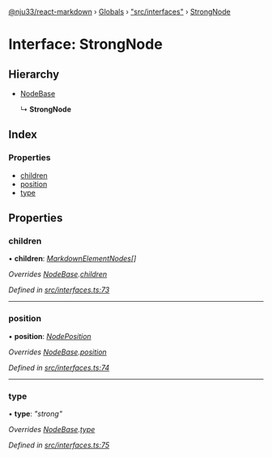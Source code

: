 [@nju33/react-markdown](../README.md) › [Globals](../globals.md) › ["src/interfaces"](../modules/_src_interfaces_.md) › [StrongNode](_src_interfaces_.strongnode.md)

# Interface: StrongNode

## Hierarchy

* [NodeBase](_src_interfaces_.nodebase.md)

  ↳ **StrongNode**

## Index

### Properties

* [children](_src_interfaces_.strongnode.md#children)
* [position](_src_interfaces_.strongnode.md#position)
* [type](_src_interfaces_.strongnode.md#type)

## Properties

###  children

• **children**: *[MarkdownElementNodes](../modules/_src_interfaces_.md#markdownelementnodes)[]*

*Overrides [NodeBase](_src_interfaces_.nodebase.md).[children](_src_interfaces_.nodebase.md#optional-children)*

*Defined in [src/interfaces.ts:73](https://github.com/nju33/react-markdown/blob/b4ce032/src/interfaces.ts#L73)*

___

###  position

• **position**: *[NodePosition](_src_interfaces_.nodeposition.md)*

*Overrides [NodeBase](_src_interfaces_.nodebase.md).[position](_src_interfaces_.nodebase.md#position)*

*Defined in [src/interfaces.ts:74](https://github.com/nju33/react-markdown/blob/b4ce032/src/interfaces.ts#L74)*

___

###  type

• **type**: *"strong"*

*Overrides [NodeBase](_src_interfaces_.nodebase.md).[type](_src_interfaces_.nodebase.md#type)*

*Defined in [src/interfaces.ts:75](https://github.com/nju33/react-markdown/blob/b4ce032/src/interfaces.ts#L75)*
